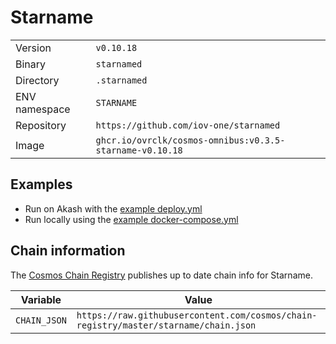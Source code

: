 # Starname

| | |
|---|---|
|Version|`v0.10.18`|
|Binary|`starnamed`|
|Directory|`.starnamed`|
|ENV namespace|`STARNAME`|
|Repository|`https://github.com/iov-one/starnamed`|
|Image|`ghcr.io/ovrclk/cosmos-omnibus:v0.3.5-starname-v0.10.18`|

## Examples

- Run on Akash with the [example deploy.yml](./deploy.yml)
- Run locally using the [example docker-compose.yml](./docker-compose.yml)

## Chain information

The [Cosmos Chain Registry](https://github.com/cosmos/chain-registry) publishes up to date chain info for Starname.

|Variable|Value|
|---|---|
|`CHAIN_JSON`|`https://raw.githubusercontent.com/cosmos/chain-registry/master/starname/chain.json`|
